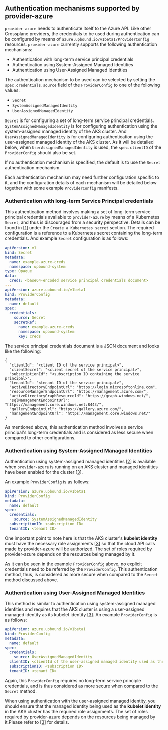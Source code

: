 ## Authentication mechanisms supported by provider-azure

`provider-azure` needs to authenticate itself to the Azure API. Like other
Crossplane providers, the credentials to be used during authentication can be
configured by means of `azure.upbound.io/v1beta1/ProviderConfig` resources.
`provider-azure` currently supports the following authentication mechanisms:
- Authentication with long-term service principal credentials
- Authentication using System-Assigned Managed Identities
- Authentication using User-Assigned Managed Identities

The authentication mechanism to be used can be selected by setting the
`spec.credentials.source` field of the `ProviderConfig` to one of the following
values: 
- `Secret`
- `SystemAssignedManagedIdentity`
- `UserAssignedManagedIdentity`

`Secret` is for configuring a set of long-term service principal credentials.
`SystemAssignedManagedIdentity` is for configuring authentication using the 
system-assigned managed identity of the AKS cluster.
And `UserAssignedManagedIdentity` is for configuring authentication using the
user-assigned managed identity of the AKS cluster. As it will be detailed below,
when `UserAssignedManagedIdentity` is used, the `spec.clientID` of the
`ProviderConfig` should also be set.

If no authentication mechanism is specified, the default is to use the
`Secret` authentication mechanism. 

Each authentication mechanism may need further configuration specific to it, and
the configuration details of each mechanism will be detailed below together with some
example `ProviderConfig` manifests. 


### Authentication with long-term Service Principal credentials
This authentication method involves making a set of long-term service principal
credentials available to `provider-azure` by means of a Kubernetes `Secret`, and
thus is discouraged from a security perspective. Details can be found in [[1]]
under the ``Create a Kubernetes secret`` section. The
required configuration is a reference to a Kubernetes secret containing the
long-term credentials. And example `Secret` configuration is as follows:

```yaml
apiVersion: v1
kind: Secret
metadata:
  name: example-azure-creds
  namespace: upbound-system
type: Opaque
data:
  creds: <base64-encoded service principal credentials document>
---
apiVersion: azure.upbound.io/v1beta1
kind: ProviderConfig
metadata:
  name: default
spec:
  credentials:
    source: Secret
    secretRef:
      name: example-azure-creds
      namespace: upbound-system
      key: creds
```
The service principal credentials document is a JSON document
and looks like the following:

```
{
  "clientId": "<client ID of the service principal>",
  "clientSecret": "<client secret of the service principal>",
  "subscriptionId": "<subscription ID containing the service principal>",
  "tenantId": "<tenant ID of the service principal>",
  "activeDirectoryEndpointUrl": "https://login.microsoftonline.com",
  "resourceManagerEndpointUrl": "https://management.azure.com/",
  "activeDirectoryGraphResourceId": "https://graph.windows.net/",
  "sqlManagementEndpointUrl": "https://management.core.windows.net:8443/",
  "galleryEndpointUrl": "https://gallery.azure.com/",
  "managementEndpointUrl": "https://management.core.windows.net/"
}
```

As mentioned above, this authentication method involves a service principal's
long-term credentials and is considered as less secure when compared to other
configurations.

### Authentication using System-Assigned Managed Identities
Authentication using system-assigned managed identities [[2]] is available
when `provider-azure` is running on an AKS cluster and managed identities
have been enabled for the cluster [[3]].

An example `ProviderConfig` is as follows:

```yaml
apiVersion: azure.upbound.io/v1beta1
kind: ProviderConfig
metadata:
  name: default
spec:
  credentials:
    source: SystemAssignedManagedIdentity
  subscriptionID: <subscription ID>
  tenantID: <tenant ID>
```

One important point to note here is that the AKS cluster's **kubelet
identity** must have the necessary role assignments [[3]] so that
the cloud API calls made by provider-azure will be authorized.
The set of roles required by provider-azure depends on the resources
being managed by it.

As it can be seen in the example `ProviderConfig` above, no explicit credentials
need to be referred by the `ProviderConfig`. This authentication
method, thus, is considered as more secure when compared to the `Secret` method
discussed above. 


### Authentication using User-Assigned Managed Identities
This method is similar to authentication using system-assigned managed
identities and requires that the AKS cluster is using a user-assigned
managed identity as its kubelet identity [[3]]. An example `ProviderConfig`
is as follows:

```yaml
apiVersion: azure.upbound.io/v1beta1
kind: ProviderConfig
metadata:
  name: default
spec:
  credentials:
    source: UserAssignedManagedIdentity
  clientID: <clientId of the user-assigned managed identity used as the kubelet identity>
  subscriptionID: <subscription ID>
  tenantID: <tenant ID>
```

Again, this `ProviderConfig` requires no long-term service principle credentials,
and is thus considered as more secure when compared to the `Secret` method.

When using authentication with the user-assigned managed identity, you should ensure
that the managed identity being used as the **kubelet identity** in the AKS cluster has
the required role assignments. The set of roles required by provider-azure depends
on the resources being managed by it.Please refer to [[3]] for details.

[1]: https://marketplace.upbound.io/providers/upbound/provider-azure/v0.17.0

[2]: https://learn.microsoft.com/en-us/azure/active-directory/managed-identities-azure-resources/overview

[3]: https://learn.microsoft.com/en-us/azure/aks/use-managed-identity


